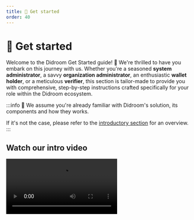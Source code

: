 ```yaml
---
title: 🏁 Get started
order: 40
---
```




# 🏁 Get started

Welcome to the Didroom Get Started guide! 🚀 We're thrilled to have you embark on this journey with us. Whether you're a seasoned **system administrator**, a savvy **organization administrator**, an enthusiastic **wallet holder**, or a meticulous **verifier**, this section is tailor-made to provide you with comprehensive, step-by-step instructions crafted specifically for your role within the Didroom ecosystem.

:::info 💜
We assume you're already familiar with Didroom's solution, its components and how they works.

If it's not the case, please refer to the [introductory section](/intro.html) for an overview.
:::

## Watch our intro video

<video controls="controls" src="./DIDroom-V3-setto.mp4" />



Below, you'll find detailed descriptions of each guide, carefully curated to empower you with the knowledge and tools you need to navigate the world of decentralized identity management 🔐




---

# Quick Intro



> [!CAUTION] System administrators
> For folks that wants to deploy and manage the infrastructure that powers Didroom.
>
> - [Setup an instance](/guides/Sysadmin/setup)
> - [Self host the dashboard](/guides/Sysadmin/setup)
> - [Deploy microservices](/guides/Sysadmin/deploy_microservices.md)

> [!IMPORTANT] Organization administrators
> For folks that wants to oversee the configuration and management of decentralized identity solutions within their organizations. Here you'll find instructions on how to use the Dashboard to configure settings, monitor your issuance flows, and access key functionalities.
>
> - [Setup a credential issuer](/guides/Orgadmin/credential_issuer.md)
> - [Setup an authorization server](/guides/Orgadmin/auth_server.md)
> - [Create issuance flows](/guides/Orgadmin/issuance_flow.md)
> - [Create verification flows](/guides/404)
> - [Generate microservices from the dashboard](/guides/404)
> - [Add custom business logic for credential issuing](/guides/404)
> - [Add custom business logic for authorization](/guides/404)
> - [Create an organization](/guides/Orgadmin/create.md)

> [!WARNING] Wallet holders
>
> For individuals that wants to use the Wallet Holder App to manage their decentralized identities and digital credentials securely. Here we walks you through the process of installing and using the Wallet Holder App to store, view, and share identity information with ease.
>
> - [Install the Wallet](/guides/Wallet/wallet.html#install-the-app)
> - [Create an identity / keyring](/guides/Wallet/sign-up.md)
> - [Request a credential](/guides/Wallet/get_credential.md)
> - [Present a credential](/guides/Wallet/present_credential.md)
> - [Get part to an organization](/guides/Wallet/join_org.md)
> - [Define preferences](/guides/Wallet/preferences.md)

> [!TIP] Verifiers
>
> For individuals that wants to utilize the Verifier App to verify the authenticity and validity of decentralized identities and digital credentials. Here we outlines how to install and use the Verifier App to validate identity claims and ensure compliance with regulatory requirements.
>
> - [Install the Verifier](/guides/Verifier/verifier.html#install-the-app)
> - [Get part of an organization](/guides/Verifier/join_org.md)
> - [Select a verification flow](/guides/Verifier/verification_flow.md)
> - [Verify a credential](/guides/Verifier/verify.md)

<style>
:root {
    --vp-custom-block-font-size: 19px;
    .custom-block-title {
        font-size: 26px;
        padding-bottom: 8px;
    }
    .vp-doc ul {
        list-style: disclosure-closed;
    }
    .vp-doc ul li {
        padding-top: 2px;
    }
}
</style>
